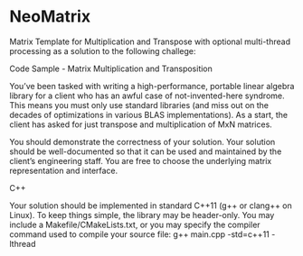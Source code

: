 # NeoMatrix
Matrix Template for Multiplication and Transpose with optional multi-thread processing as a solution to the following challege:

Code Sample - Matrix Multiplication and Transposition

You’ve been tasked with writing a high-performance, portable linear algebra library for a client who has an awful case of not-invented-here syndrome. This means you must only use standard libraries (and miss out on the decades of optimizations in various BLAS implementations). As a start, the client has asked for just transpose and multiplication of MxN matrices.

You should demonstrate the correctness of your solution. Your solution should be well-documented so that it can be used and maintained by the client’s engineering staff. You are free to choose the underlying matrix representation and interface.

C++

Your solution should be implemented in standard C++11 (g++ or clang++ on Linux). To keep things simple, the library may be header-only. You may include a Makefile/CMakeLists.txt, or you may specify the compiler command used to compile your source file:
g++ main.cpp -std=c++11 -lthread
